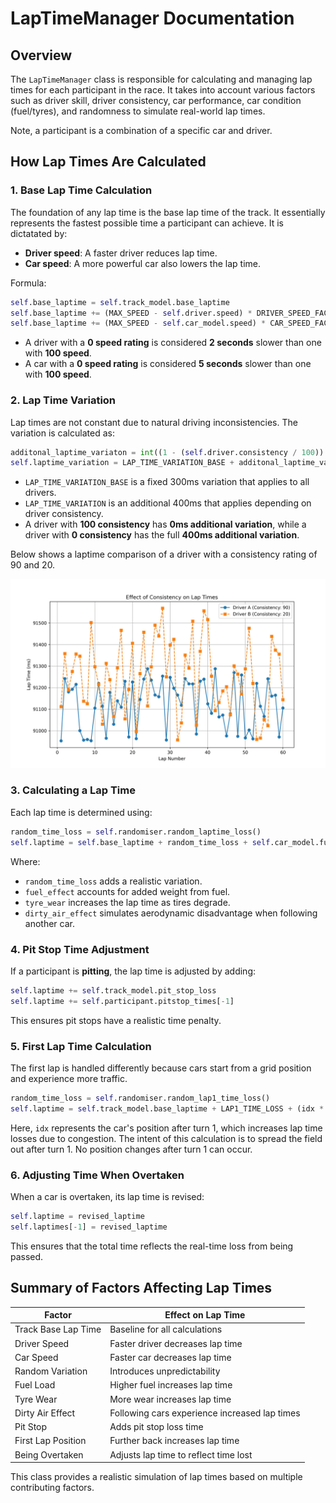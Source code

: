# LapTimeManager Documentation

## Overview
The `LapTimeManager` class is responsible for calculating and managing lap times for each participant in the race. It takes into account various factors such as driver skill, driver consistency, car performance, car condition (fuel/tyres), and randomness to simulate real-world lap times.

Note, a participant is a combination of a specific car and driver.

## How Lap Times Are Calculated

### 1. Base Lap Time Calculation
The foundation of any lap time is the base lap time of the track. It essentially represents the fastest possible time a participant can achieve. It is dictatated by:
- **Driver speed**: A faster driver reduces lap time.
- **Car speed**: A more powerful car also lowers the lap time.

Formula:
```python
self.base_laptime = self.track_model.base_laptime
self.base_laptime += (MAX_SPEED - self.driver.speed) * DRIVER_SPEED_FACTOR
self.base_laptime += (MAX_SPEED - self.car_model.speed) * CAR_SPEED_FACTOR
```
- A driver with a **0 speed rating** is considered **2 seconds** slower than one with **100 speed**.
- A car with a **0 speed rating** is considered **5 seconds** slower than one with **100 speed**.

### 2. Lap Time Variation

Lap times are not constant due to natural driving inconsistencies. The variation is calculated as:

```python
additonal_laptime_variaton = int((1 - (self.driver.consistency / 100)) * LAP_TIME_VARIATION)
self.laptime_variation = LAP_TIME_VARIATION_BASE + additonal_laptime_variaton
```

- `LAP_TIME_VARIATION_BASE` is a fixed 300ms variation that applies to all drivers.
- `LAP_TIME_VARIATION` is an additional 400ms that applies depending on driver consistency.
- A driver with **100 consistency** has **0ms additional variation**, while a driver with **0 consistency** has the full **400ms additional variation**.

Below shows a laptime comparison of a driver with a consistency rating of 90 and 20.

![consistency](lap_time_consistency.jpg)

### 3. Calculating a Lap Time
Each lap time is determined using:

```python
random_time_loss = self.randomiser.random_laptime_loss()
self.laptime = self.base_laptime + random_time_loss + self.car_model.fuel_effect + self.car_model.tyre_wear + dirty_air_effect
```
Where:
- `random_time_loss` adds a realistic variation.
- `fuel_effect` accounts for added weight from fuel.
- `tyre_wear` increases the lap time as tires degrade.
- `dirty_air_effect` simulates aerodynamic disadvantage when following another car.

### 4. Pit Stop Time Adjustment
If a participant is **pitting**, the lap time is adjusted by adding:
```python
self.laptime += self.track_model.pit_stop_loss
self.laptime += self.participant.pitstop_times[-1]
```
This ensures pit stops have a realistic time penalty.

### 5. First Lap Time Calculation
The first lap is handled differently because cars start from a grid position and experience more traffic.
```python
random_time_loss = self.randomiser.random_lap1_time_loss()
self.laptime = self.track_model.base_laptime + LAP1_TIME_LOSS + (idx * LAP1_TIME_LOSS_PER_POSITION) + random_time_loss
```

Here, `idx` represents the car's position after turn 1, which increases lap time losses due to congestion. The intent of this calculation is to spread the field out after turn 1. No position changes after turn 1 can occur.

### 6. Adjusting Time When Overtaken
When a car is overtaken, its lap time is revised:
```python
self.laptime = revised_laptime
self.laptimes[-1] = revised_laptime
```

This ensures that the total time reflects the real-time loss from being passed.

## Summary of Factors Affecting Lap Times

| Factor                | Effect on Lap Time |
|-----------------------|-------------------|
| Track Base Lap Time  | Baseline for all calculations |
| Driver Speed        | Faster driver decreases lap time |
| Car Speed          | Faster car decreases lap time |
| Random Variation   | Introduces unpredictability |
| Fuel Load         | Higher fuel increases lap time |
| Tyre Wear         | More wear increases lap time |
| Dirty Air Effect  | Following cars experience increased lap times |
| Pit Stop          | Adds pit stop loss time |
| First Lap Position | Further back increases lap time |
| Being Overtaken   | Adjusts lap time to reflect time lost |

This class provides a realistic simulation of lap times based on multiple contributing factors.

